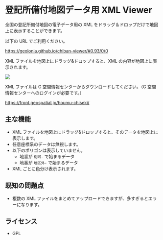 # 登記所備付地図データ用 XML Viewer

全国の登記所備付地図の電子データ用の XML をドラッグ＆ドロップだけで地図上に表示することができます。

以下の URL でご利用ください。

https://geolonia.github.io/chiban-viewer/#0.93/0/0

XML ファイルを地図上にドラッグ&ドロップすると、XML の内容が地図上に表示されます。

![](https://www.evernote.com/l/ABWVzpjqNGFEDa2viF1DoX1q-aqMwozVxG8B/image.png)

XML ファイルは G 空間情報センターからダウンロードしてください。（G 空間情報センターへのログインが必要です。）

https://front.geospatial.jp/houmu-chiseki/

## 主な機能

* XML ファイルを地図上にドラッグ&ドロップすると、そのデータを地図上に表示します。
* 任意座標系のデータは無視します。
* 以下のポリゴンは表示していません。
  * 地番が `別図-` で始まるデータ
  * 地番が `地区外-` で始まるデータ
* XML ごとに色分け表示されます。

## 既知の問題点

* 複数の XML ファイルをまとめてアップロードできますが、多すぎるとエラーになります。

## ライセンス

* GPL
